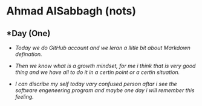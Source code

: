 # **Ahmad AlSabbagh (nots)**
## *Day (One)

* *Today we do GitHub account and we leran a llitle bit about Markdown defination.*

* *Then we know what is a growth mindset, for me i think that is very good thing and we have all to do it in a certin point or a certin situation.*

* *I can discribe my self today vary confused person aftar i see the software engeneering program and maybe one day i will remember this feeling.*

